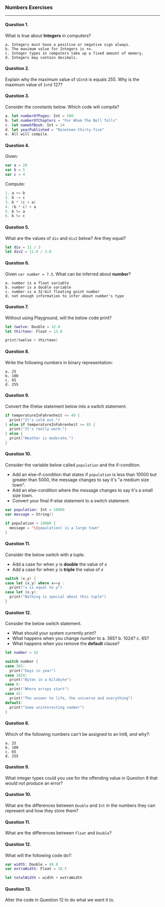 ### Numbers Exercises

---

#### Question 1.
What is true about __Integers__ in computers?
```
a. Integers must have a positive or negative sign always.
b. The maximum value for Integers is +∞.
c. Integer types in computers take up a fixed amount of memory.
d. Integers may contain decimals.
```

#### Question 2.
Explain why the maximum value of ```UInt8``` is equals 255. Why is the maximum value of ```Int8``` 127?

#### Question 3.
Consider the constants below. Which code will compile?
```swift
a. let numberOfPages: Int = 500
b. let numberOfChapters = "For Whom The Bell Tolls"
c. let nameOfBook: Int = 14
d. let yearPublished = "Nineteen-thirty-five"
e. All will compile.
```

#### Question 4.
Given:
```swift
var a = 20
var b = 5
var c = 4
```
Compute:
```swift
1. a += b
2. b -= c
3. b * (c + a)
4. (b * c) + a
5. b %= a
6. b %= c
```

#### Question 5.
What are the values of ```div``` and ```div2``` below? Are they equal?
```swift
let div = 11 / 3
let div2 = 11.0 / 3.0
```

#### Question 6.
Given ```var number = 7.5```. What can be inferred about __number__?
```
a. number is a float variable
b. number is a double variable
c. number is a 32-bit floating point number
d. not enough information to infer about number's type
```

#### Question 7.
Without using Playground, will the below code print?
```swift
let twelve: Double = 12.0
let thirteen: Float = 13.0

print(twelve + thirteen)
```

#### Question 8.
Write the following numbers in binary representation:
```
a. 25
b. 100
c. 65
d. 255
```

#### Question 9.
Convert the if/else statement below into a switch statement.

```swift
if temperatureInFahrenheit <= 40 {
  print("It's cold out.")
} else if temperatureInFahrenheit >= 85 {
  print("It's really warm.")
} else {
  print("Weather is moderate.")
}
```

#### Question 10.
Consider the variable below called `population` and the if-condition.

 * Add an else-if-condition that states if `population` is less than 10000 but greater than 5000, the message changes to say it's "a medium size town".
 * Add an else-condition where the message changes to say it's a small size town.
 * Convert your final if-else statement to a switch statement.

```swift
var population: Int = 10000
var message = String()

if population > 10000 {
  message = "\(population) is a large town"
}
```

#### Question 11.
Consider the below switch with a tuple.

 * Add a case for when _y_ is __double__ the value of _x_
 * Add a case for when _y_ is __triple__ the value of _x_

```swift
switch (x,y) {
case let (x,y) where x==y :
  print("x is equal to y")
case let (x,y):
  print("Nothing is special about this tuple")
}
```

#### Question 12.
Consider the below switch statement.

 * What should your system currently print?
 * What happens when you change _number_ to a. 365? b. 1024? c. 65?
 * What happens when you remove the __default__ clause?

```swift
let number = 42

switch number {
case 365:
  print("Days in year")
case 1024:
  print("Bytes in a Kilobyte")
case 0:
  print("Where arrays start")
case 42:
  print("The answer to life, the universe and everything")
default:
  print("Some uninteresting number")
}
```

#### Question 8.
Which of the following numbers can't be assigned to an Int8, and why?:
```
a. 25
b. 100
c. 65
d. 255
```

#### Question 9.

What integer types could you use for the offending value in Question 8 that would not produce an error?

#### Question 10.

What are the differences between ```Double``` and ```Int``` in the numbers they can represent and how they store them?

#### Question 11.

What are the differences between ```Float``` and ```Double```?

#### Question 12.

What will the following code do?:

```swift
var width: Double = 48.8
var extraWidth: Float = 10.5

let totalWidth = width + extraWidth
```

#### Question 13.

Alter the code in Question 12 to do what we want it to.

